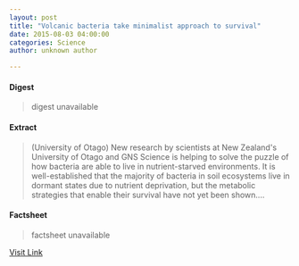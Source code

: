 ```yaml
---
layout: post
title: "Volcanic bacteria take minimalist approach to survival"
date: 2015-08-03 04:00:00
categories: Science
author: unknown author

---
```



#### Digest
>digest unavailable

#### Extract
>(University of Otago) New research by scientists at New Zealand's University of Otago and GNS Science is helping to solve the puzzle of how bacteria are able to live in nutrient-starved environments. It is well-established that the majority of bacteria in soil ecosystems live in dormant states due to nutrient deprivation, but the metabolic strategies that enable their survival have not yet been shown....

#### Factsheet
>factsheet unavailable

[Visit Link](http://www.eurekalert.org/pub_releases/2015-08/uoo-vbt080315.php)


